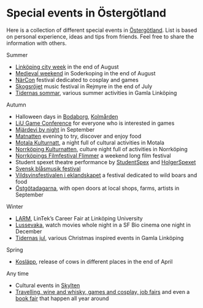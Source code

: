 Special events in Östergötland
==============================

Here is a collection of different special events in [Östergötland](https://en.wikipedia.org/wiki/%C3%96sterg%C3%B6tland). List is based on personal experience, ideas and tips from friends. Feel free to share the information with others.

Summer
* [Linköping city week](https://visitlinkoping.se/linkopingsstadsfest) in the end of August
* [Medieval weekend](http://www.gastabud.se/) in Soderkoping in the end of August
* [NärCon](https://www.narcon.se/) festival dedicated to cosplay and games
* [Skogsröjet](https://skogsrojet.se/) music festival in Rejmyre in the end of July
* [Tidernas sommar](https://gamlalinkoping.se/tidernas-sommar/), various summer activities in Gamla Linköping

Autumn
* Halloween days in [Bodaborg](https://www.bodaborg.se/), [Kolmården](https://www.kolmarden.com/)
* [LiU Game Conference](https://liugc.eventreg.se/) for everyone who is interested in games
* [Mjärdevi by night](https://mjardevi.se/event/science-park-by-night/) in September
* [Matnatten](https://matnatten.se/) evening to try, discover and enjoy food
* [Motala Kulturnatt](https://www.motala.se/uppleva-och-gora/kultur/kulturnatt/), a night full of cultural activities in Motala
* [Norrköping Kulturnatten](https://visit.norrkoping.se/se-och-gora/storre-evenemang/kulturnatten), culture night full of activities in Norrköping
* [Norrköpings Filmfestival Flimmer](https://www.flimmer.nu/filmfestival) a weekend long film festival
* Student spexet theatre performance by [StudentSpex](https://www.studentspex.se/) and [HolgerSpexet](https://www.holgerspexet.se/)
* [Svensk blåsmusik festival](https://svenskblasmusik.se/)
* [Vildsvinsfestivalen i eklandskapet](https://eklandskapsgris.se/vildsvinsfestivalen/) a festival dedicated to wild boars and food
* [Östgötadagarna](https://www.ostgotadagarna.se/sv/), with open doors at local shops, farms, artists in September

Winter
* [LARM](https://larm.lintek.liu.se/), LinTek’s Career Fair at Linköping University
* [Lussevaka](https://www.filmstaden.se/lussevaka/), watch movies whole night in a SF Bio cinema one night in December
* [Tidernas jul](https://gamlalinkoping.se/tidernas-jul/), various Christmas inspired events in Gamla Linköping

Spring
* [Kosläpp](https://www.arla.se/event-sponsring/koslapp/live/), release of cows in different places in the end of April

Any time
* Cultural events in [Skylten](https://www.linkoping.se/skylten/)
* [Travelling, wine and whisky, games and cosplay, job fairs](https://www.allamassor.se/location/ostergotland/) and even a [book fair](https://www.tellus.link/) that happen all year around
